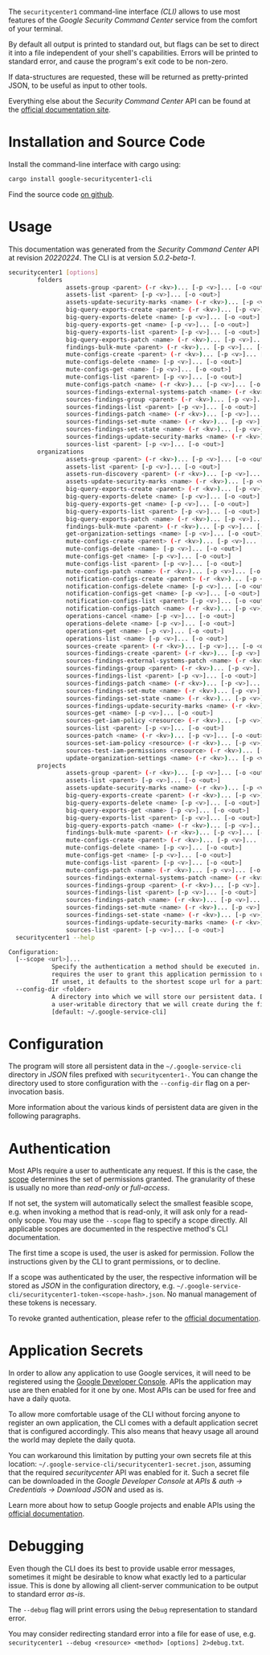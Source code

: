<!---
DO NOT EDIT !
This file was generated automatically from 'src/generator/templates/cli/README.md.mako'
DO NOT EDIT !
-->
The `securitycenter1` command-line interface *(CLI)* allows to use most features of the *Google Security Command Center* service from the comfort of your terminal.

By default all output is printed to standard out, but flags can be set to direct it into a file independent of your shell's
capabilities. Errors will be printed to standard error, and cause the program's exit code to be non-zero.

If data-structures are requested, these will be returned as pretty-printed JSON, to be useful as input to other tools.

Everything else about the *Security Command Center* API can be found at the
[official documentation site](https://cloud.google.com/security-command-center).

# Installation and Source Code

Install the command-line interface with cargo using:

```bash
cargo install google-securitycenter1-cli
```

Find the source code [on github](https://github.com/Byron/google-apis-rs/tree/main/gen/securitycenter1-cli).

# Usage

This documentation was generated from the *Security Command Center* API at revision *20220224*. The CLI is at version *5.0.2-beta-1*.

```bash
securitycenter1 [options]
        folders
                assets-group <parent> (-r <kv>)... [-p <v>]... [-o <out>]
                assets-list <parent> [-p <v>]... [-o <out>]
                assets-update-security-marks <name> (-r <kv>)... [-p <v>]... [-o <out>]
                big-query-exports-create <parent> (-r <kv>)... [-p <v>]... [-o <out>]
                big-query-exports-delete <name> [-p <v>]... [-o <out>]
                big-query-exports-get <name> [-p <v>]... [-o <out>]
                big-query-exports-list <parent> [-p <v>]... [-o <out>]
                big-query-exports-patch <name> (-r <kv>)... [-p <v>]... [-o <out>]
                findings-bulk-mute <parent> (-r <kv>)... [-p <v>]... [-o <out>]
                mute-configs-create <parent> (-r <kv>)... [-p <v>]... [-o <out>]
                mute-configs-delete <name> [-p <v>]... [-o <out>]
                mute-configs-get <name> [-p <v>]... [-o <out>]
                mute-configs-list <parent> [-p <v>]... [-o <out>]
                mute-configs-patch <name> (-r <kv>)... [-p <v>]... [-o <out>]
                sources-findings-external-systems-patch <name> (-r <kv>)... [-p <v>]... [-o <out>]
                sources-findings-group <parent> (-r <kv>)... [-p <v>]... [-o <out>]
                sources-findings-list <parent> [-p <v>]... [-o <out>]
                sources-findings-patch <name> (-r <kv>)... [-p <v>]... [-o <out>]
                sources-findings-set-mute <name> (-r <kv>)... [-p <v>]... [-o <out>]
                sources-findings-set-state <name> (-r <kv>)... [-p <v>]... [-o <out>]
                sources-findings-update-security-marks <name> (-r <kv>)... [-p <v>]... [-o <out>]
                sources-list <parent> [-p <v>]... [-o <out>]
        organizations
                assets-group <parent> (-r <kv>)... [-p <v>]... [-o <out>]
                assets-list <parent> [-p <v>]... [-o <out>]
                assets-run-discovery <parent> (-r <kv>)... [-p <v>]... [-o <out>]
                assets-update-security-marks <name> (-r <kv>)... [-p <v>]... [-o <out>]
                big-query-exports-create <parent> (-r <kv>)... [-p <v>]... [-o <out>]
                big-query-exports-delete <name> [-p <v>]... [-o <out>]
                big-query-exports-get <name> [-p <v>]... [-o <out>]
                big-query-exports-list <parent> [-p <v>]... [-o <out>]
                big-query-exports-patch <name> (-r <kv>)... [-p <v>]... [-o <out>]
                findings-bulk-mute <parent> (-r <kv>)... [-p <v>]... [-o <out>]
                get-organization-settings <name> [-p <v>]... [-o <out>]
                mute-configs-create <parent> (-r <kv>)... [-p <v>]... [-o <out>]
                mute-configs-delete <name> [-p <v>]... [-o <out>]
                mute-configs-get <name> [-p <v>]... [-o <out>]
                mute-configs-list <parent> [-p <v>]... [-o <out>]
                mute-configs-patch <name> (-r <kv>)... [-p <v>]... [-o <out>]
                notification-configs-create <parent> (-r <kv>)... [-p <v>]... [-o <out>]
                notification-configs-delete <name> [-p <v>]... [-o <out>]
                notification-configs-get <name> [-p <v>]... [-o <out>]
                notification-configs-list <parent> [-p <v>]... [-o <out>]
                notification-configs-patch <name> (-r <kv>)... [-p <v>]... [-o <out>]
                operations-cancel <name> [-p <v>]... [-o <out>]
                operations-delete <name> [-p <v>]... [-o <out>]
                operations-get <name> [-p <v>]... [-o <out>]
                operations-list <name> [-p <v>]... [-o <out>]
                sources-create <parent> (-r <kv>)... [-p <v>]... [-o <out>]
                sources-findings-create <parent> (-r <kv>)... [-p <v>]... [-o <out>]
                sources-findings-external-systems-patch <name> (-r <kv>)... [-p <v>]... [-o <out>]
                sources-findings-group <parent> (-r <kv>)... [-p <v>]... [-o <out>]
                sources-findings-list <parent> [-p <v>]... [-o <out>]
                sources-findings-patch <name> (-r <kv>)... [-p <v>]... [-o <out>]
                sources-findings-set-mute <name> (-r <kv>)... [-p <v>]... [-o <out>]
                sources-findings-set-state <name> (-r <kv>)... [-p <v>]... [-o <out>]
                sources-findings-update-security-marks <name> (-r <kv>)... [-p <v>]... [-o <out>]
                sources-get <name> [-p <v>]... [-o <out>]
                sources-get-iam-policy <resource> (-r <kv>)... [-p <v>]... [-o <out>]
                sources-list <parent> [-p <v>]... [-o <out>]
                sources-patch <name> (-r <kv>)... [-p <v>]... [-o <out>]
                sources-set-iam-policy <resource> (-r <kv>)... [-p <v>]... [-o <out>]
                sources-test-iam-permissions <resource> (-r <kv>)... [-p <v>]... [-o <out>]
                update-organization-settings <name> (-r <kv>)... [-p <v>]... [-o <out>]
        projects
                assets-group <parent> (-r <kv>)... [-p <v>]... [-o <out>]
                assets-list <parent> [-p <v>]... [-o <out>]
                assets-update-security-marks <name> (-r <kv>)... [-p <v>]... [-o <out>]
                big-query-exports-create <parent> (-r <kv>)... [-p <v>]... [-o <out>]
                big-query-exports-delete <name> [-p <v>]... [-o <out>]
                big-query-exports-get <name> [-p <v>]... [-o <out>]
                big-query-exports-list <parent> [-p <v>]... [-o <out>]
                big-query-exports-patch <name> (-r <kv>)... [-p <v>]... [-o <out>]
                findings-bulk-mute <parent> (-r <kv>)... [-p <v>]... [-o <out>]
                mute-configs-create <parent> (-r <kv>)... [-p <v>]... [-o <out>]
                mute-configs-delete <name> [-p <v>]... [-o <out>]
                mute-configs-get <name> [-p <v>]... [-o <out>]
                mute-configs-list <parent> [-p <v>]... [-o <out>]
                mute-configs-patch <name> (-r <kv>)... [-p <v>]... [-o <out>]
                sources-findings-external-systems-patch <name> (-r <kv>)... [-p <v>]... [-o <out>]
                sources-findings-group <parent> (-r <kv>)... [-p <v>]... [-o <out>]
                sources-findings-list <parent> [-p <v>]... [-o <out>]
                sources-findings-patch <name> (-r <kv>)... [-p <v>]... [-o <out>]
                sources-findings-set-mute <name> (-r <kv>)... [-p <v>]... [-o <out>]
                sources-findings-set-state <name> (-r <kv>)... [-p <v>]... [-o <out>]
                sources-findings-update-security-marks <name> (-r <kv>)... [-p <v>]... [-o <out>]
                sources-list <parent> [-p <v>]... [-o <out>]
  securitycenter1 --help

Configuration:
  [--scope <url>]...
            Specify the authentication a method should be executed in. Each scope
            requires the user to grant this application permission to use it.
            If unset, it defaults to the shortest scope url for a particular method.
  --config-dir <folder>
            A directory into which we will store our persistent data. Defaults to
            a user-writable directory that we will create during the first invocation.
            [default: ~/.google-service-cli]

```

# Configuration

The program will store all persistent data in the `~/.google-service-cli` directory in *JSON* files prefixed with `securitycenter1-`.  You can change the directory used to store configuration with the `--config-dir` flag on a per-invocation basis.

More information about the various kinds of persistent data are given in the following paragraphs.

# Authentication

Most APIs require a user to authenticate any request. If this is the case, the [scope][scopes] determines the 
set of permissions granted. The granularity of these is usually no more than *read-only* or *full-access*.

If not set, the system will automatically select the smallest feasible scope, e.g. when invoking a
method that is read-only, it will ask only for a read-only scope. 
You may use the `--scope` flag to specify a scope directly. 
All applicable scopes are documented in the respective method's CLI documentation.

The first time a scope is used, the user is asked for permission. Follow the instructions given 
by the CLI to grant permissions, or to decline.

If a scope was authenticated by the user, the respective information will be stored as *JSON* in the configuration
directory, e.g. `~/.google-service-cli/securitycenter1-token-<scope-hash>.json`. No manual management of these tokens
is necessary.

To revoke granted authentication, please refer to the [official documentation][revoke-access].

# Application Secrets

In order to allow any application to use Google services, it will need to be registered using the 
[Google Developer Console][google-dev-console]. APIs the application may use are then enabled for it
one by one. Most APIs can be used for free and have a daily quota.

To allow more comfortable usage of the CLI without forcing anyone to register an own application, the CLI
comes with a default application secret that is configured accordingly. This also means that heavy usage
all around the world may deplete the daily quota.

You can workaround this limitation by putting your own secrets file at this location: 
`~/.google-service-cli/securitycenter1-secret.json`, assuming that the required *securitycenter* API 
was enabled for it. Such a secret file can be downloaded in the *Google Developer Console* at 
*APIs & auth -> Credentials -> Download JSON* and used as is.

Learn more about how to setup Google projects and enable APIs using the [official documentation][google-project-new].


# Debugging

Even though the CLI does its best to provide usable error messages, sometimes it might be desirable to know
what exactly led to a particular issue. This is done by allowing all client-server communication to be 
output to standard error *as-is*.

The `--debug` flag will print errors using the `Debug` representation to standard error.

You may consider redirecting standard error into a file for ease of use, e.g. `securitycenter1 --debug <resource> <method> [options] 2>debug.txt`.


[scopes]: https://developers.google.com/+/api/oauth#scopes
[revoke-access]: http://webapps.stackexchange.com/a/30849
[google-dev-console]: https://console.developers.google.com/
[google-project-new]: https://developers.google.com/console/help/new/

